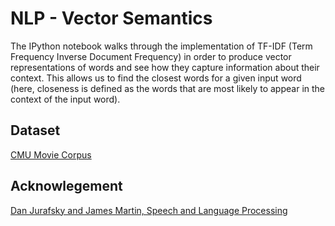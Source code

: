 # NLP - Vector Semantics

The IPython notebook walks through the implementation of TF-IDF (Term Frequency Inverse Document Frequency) in order to produce vector representations of words and see how they capture information about their context. This allows us to find the closest words for a given input word (here, closeness is defined as the words that are most likely to appear in the context of the input word).


## Dataset

[CMU Movie Corpus](https://www.cs.cmu.edu/~ark/personas/)

## Acknowlegement

[Dan Jurafsky and James Martin, Speech and Language Processing](https://web.stanford.edu/~jurafsky/slp3/)
